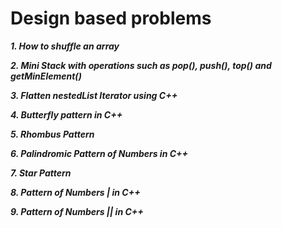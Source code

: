 # Design based problems

***1. How to shuffle an array***

***2. Mini Stack with operations such as pop(), push(), top() and getMinElement()***

***3. Flatten nestedList Iterator using C++***

***4. Butterfly pattern in C++***

***5. Rhombus Pattern***

***6. Palindromic Pattern of Numbers in C++***

***7. Star Pattern***

***8. Pattern of Numbers | in C++***

***9. Pattern of Numbers || in C++***

